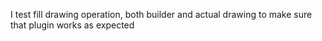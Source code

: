 I test fill drawing operation, both builder and actual drawing to make sure that plugin works as expected